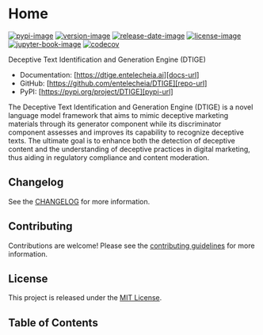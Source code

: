 # Home

[![pypi-image]][pypi-url]
[![version-image]][release-url]
[![release-date-image]][release-url]
[![license-image]][license-url]
[![jupyter-book-image]][docs-url]
[![codecov][codecov-image]][codecov-url]

<!-- Links: -->
[hyperfast python template]: https://github.com/entelecheia/hyperfast-python-template

[codecov-image]: https://codecov.io/gh/entelecheia/DTIGE/branch/main/graph/badge.svg?token=NWrQzoyGku
[codecov-url]: https://codecov.io/gh/entelecheia/DTIGE
[pypi-image]: https://img.shields.io/pypi/v/DTIGE
[license-image]: https://img.shields.io/github/license/entelecheia/DTIGE
[license-url]: https://github.com/entelecheia/DTIGE/blob/main/LICENSE
[version-image]: https://img.shields.io/github/v/release/entelecheia/DTIGE?sort=semver
[release-date-image]: https://img.shields.io/github/release-date/entelecheia/DTIGE
[release-url]: https://github.com/entelecheia/DTIGE/releases
[jupyter-book-image]: https://jupyterbook.org/en/stable/_images/badge.svg

[repo-url]: https://github.com/entelecheia/DTIGE
[pypi-url]: https://pypi.org/project/DTIGE
[docs-url]: https://dtige.entelecheia.ai
[changelog]: https://github.com/entelecheia/DTIGE/blob/main/CHANGELOG.md
[contributing guidelines]: https://github.com/entelecheia/DTIGE/blob/main/CONTRIBUTING.md
<!-- Links: -->

Deceptive Text Identification and Generation Engine (DTIGE)

- Documentation: [https://dtige.entelecheia.ai][docs-url]
- GitHub: [https://github.com/entelecheia/DTIGE][repo-url]
- PyPI: [https://pypi.org/project/DTIGE][pypi-url]

The Deceptive Text Identification and Generation Engine (DTIGE) is a novel language model framework that aims to mimic deceptive marketing materials through its generator component while its discriminator component assesses and improves its capability to recognize deceptive texts. The ultimate goal is to enhance both the detection of deceptive content and the understanding of deceptive practices in digital marketing, thus aiding in regulatory compliance and content moderation.

## Changelog

See the [CHANGELOG] for more information.

## Contributing

Contributions are welcome! Please see the [contributing guidelines] for more information.

## License

This project is released under the [MIT License][license-url].

## Table of Contents

```{tableofcontents}
```
